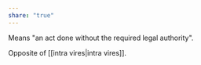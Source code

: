 ```yaml
---
share: "true"
---
```


Means "an act done without the required legal authority". 

Opposite of [[intra vires|intra vires]]. 